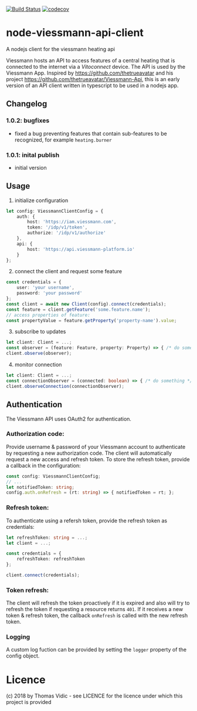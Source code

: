 [![Build Status](https://travis-ci.org/thovid/node-viessmann-api-client.svg?branch=master)](https://travis-ci.org/thovid/node-viessmann-api-client) [![codecov](https://codecov.io/gh/thovid/node-viessmann-api-client/branch/master/graph/badge.svg)](https://codecov.io/gh/thovid/node-viessmann-api-client)

# node-viessmann-api-client

A nodejs client for the viessmann heating api

Viessmann hosts an API to access features of a central heating that is connected to the internet via a *Vitoconnect* device. The API is used by the Viessmann App.
Inspired by https://github.com/thetrueavatar and his project https://github.com/thetrueavatar/Viessmann-Api, this is an early version of an API client written in typescript to be used in a nodejs app. 

## Changelog
### 1.0.2: bugfixes
- fixed a bug preventing features that contain sub-features to be recognized, for example `heating.burner`
### 1.0.1: inital publish
- initial version

## Usage
1. initialize configuration
```typescript
let config: ViessmannClientConfig = {
    auth: {
        host: 'https://iam.viessmann.com',
        token: '/idp/v1/token',
        authorize: '/idp/v1/authorize'
    },
    api: {
        host: 'https://api.viessmann-platform.io'
    }
};
```
2. connect the client and request some feature
```typescript
const credentials = {
    user: 'your username',
    password: 'your password'
};
const client = await new Client(config).connect(credentials);
const feature = client.getFeature('some.feature.name');
// access properties of feature:
const propertyValue = feature.getProperty('property-name').value;
```

3. subscribe to updates
```typescript
let client: Client = ...;
const observer = (feature: Feature, property: Property) => { /* do something */};
client.observe(observer);
```

4. monitor connection
```typescript
let client: Client = ...;
const connectionObserver = (connected: boolean) => { /* do something */};
client.observeConnection(connectionObserver);
```

## Authentication
The Viessmann API uses OAuth2 for authentication. 
### Authorization code: 
Provide username & password of your Viessmann account to authenticate by requesting a new authorization code. The client will automatically request a new access and refresh token. To store the refresh token, provide a callback in the configuration:
```typescript
const config: ViessmannClientConfig;
// ...
let notifiedToken: string;
config.auth.onRefresh = (rt: string) => { notifiedToken = rt; };
```
### Refresh token:
To authenticate using a refersh token, provide the refresh token as credentials:
```typescript
let refreshToken: string = ...;
let client = ...;

const credentials = {
    refreshToken: refreshToken
};

client.connect(credentials);
```
### Token refresh:
The client will refresh the token proactively if it is expired and also will try to refresh the token if requesting a resource returns `401`. If it receives a new token & refresh token, the callback `onRefresh` is called with the new refresh token.

### Logging
A custom log fuction can be provided by setting the `logger` property of the config object.

# Licence
(c) 2018 by Thomas Vidic - see LICENCE for the licence under which this project is provided
